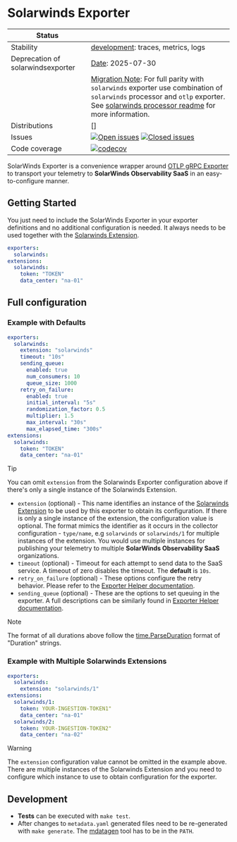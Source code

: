 # Solarwinds Exporter
<!-- status autogenerated section -->
| Status        |           |
| ------------- |-----------|
| Stability     | [development]: traces, metrics, logs   |
| Deprecation of solarwindsexporter | [Date]: 2025-07-30   |
|                      | [Migration Note]: For full parity with `solarwinds` exporter use combination of `solarwinds` processor and `otlp` exporter. See [solarwinds processor readme](https://github.com/solarwinds/solarwinds-otel-collector-contrib/blob/main/processor/swok8sworkloadtypeprocessor/README.md) for more information.   |
| Distributions | [] |
| Issues        | [![Open issues](https://img.shields.io/github/issues-search/solarwinds/solarwinds-otel-collector-contrib?query=is%3Aissue%20is%3Aopen%20label%3Aexporter%2Fsolarwinds%20&label=open&color=orange&logo=opentelemetry)](https://github.com/solarwinds/solarwinds-otel-collector-contrib/issues?q=is%3Aopen+is%3Aissue+label%3Aexporter%2Fsolarwinds) [![Closed issues](https://img.shields.io/github/issues-search/solarwinds/solarwinds-otel-collector-contrib?query=is%3Aissue%20is%3Aclosed%20label%3Aexporter%2Fsolarwinds%20&label=closed&color=blue&logo=opentelemetry)](https://github.com/solarwinds/solarwinds-otel-collector-contrib/issues?q=is%3Aclosed+is%3Aissue+label%3Aexporter%2Fsolarwinds) |
| Code coverage | [![codecov](https://codecov.io/github/solarwinds/solarwinds-otel-collector-contrib/graph/main/badge.svg?component=exporter_solarwinds)](https://app.codecov.io/gh/solarwinds/solarwinds-otel-collector-contrib/tree/main/?components%5B0%5D=exporter_solarwinds&displayType=list) |

[development]: https://github.com/open-telemetry/opentelemetry-collector/blob/main/docs/component-stability.md#development
[Date]: https://github.com/open-telemetry/opentelemetry-collector/blob/main/docs/component-stability.md#deprecation-information
[Migration Note]: https://github.com/open-telemetry/opentelemetry-collector/blob/main/docs/component-stability.md#deprecation-information
<!-- end autogenerated section -->

SolarWinds Exporter is a convenience wrapper around [OTLP gRPC Exporter](https://github.com/open-telemetry/opentelemetry-collector/blob/main/exporter/otlpexporter/README.md) to transport your telemetry to **SolarWinds Observability SaaS** in an easy-to-configure manner.

## Getting Started

You just need to include the SolarWinds Exporter in your exporter definitions and no additional configuration is needed. It always needs to be used together with the [Solarwinds Extension](../../extension/solarwindsextension).

```yaml
exporters:
  solarwinds:
extensions:
  solarwinds:
    token: "TOKEN"
    data_center: "na-01"
```

## Full configuration

### Example with Defaults
```yaml
exporters:
  solarwinds:
    extension: "solarwinds"
    timeout: "10s"
    sending_queue:
      enabled: true
      num_consumers: 10
      queue_size: 1000
    retry_on_failure:
      enabled: true
      initial_interval: "5s"
      randomization_factor: 0.5
      multiplier: 1.5
      max_interval: "30s"
      max_elapsed_time: "300s"
extensions:
  solarwinds:
    token: "TOKEN"
    data_center: "na-01"
```
> [!TIP]  
> You can omit `extension` from the Solarwinds Exporter configuration above if there's only a single instance of the Solarwinds Extension.

- `extension` (optional) - This name identifies an instance of the [Solarwinds Extension](../../extension/solarwindsextension) to be used by this exporter to obtain its configuration. 
   If there is only a single instance of the extension, the configuration value is optional. The format mimics the identifier as it occurs in the collector configuration - 
   `type/name`, e.g `solarwinds` or `solarwinds/1` for multiple instances of the extension. You would use multiple instances for publishing your telemetry to 
   multiple **SolarWinds Observability SaaS** organizations.
- `timeout` (optional) - Timeout for each attempt to send data to the SaaS service. A timeout of zero disables the timeout. The **default** is `10s`.
- `retry_on_failure` (optional) - These options configure the retry behavior. Please refer to the [Exporter Helper documentation](https://github.com/open-telemetry/opentelemetry-collector/blob/main/exporter/exporterhelper/README.md).
- `sending_queue` (optional) - These are the options to set queuing in the exporter. A full descriptions can be similarly found in [Exporter Helper documentation](https://github.com/open-telemetry/opentelemetry-collector/blob/main/exporter/exporterhelper/README.md).

> [!NOTE]  
> The format of all durations above follow the [time.ParseDuration](https://pkg.go.dev/time#ParseDuration) format of "Duration" strings.

### Example with Multiple Solarwinds Extensions
```yaml
exporters:
  solarwinds:
    extension: "solarwinds/1"
extensions:
  solarwinds/1:
    token: YOUR-INGESTION-TOKEN1"
    data_center: "na-01"
  solarwinds/2:
    token: YOUR-INGESTION-TOKEN2"
    data_center: "na-02"
```
> [!WARNING]
> The `extension` configuration value cannot be omitted in the example above. 
> There are multiple instances of the Solarwinds Extension and you need to
> configure which instance to use to obtain configuration for the exporter.

## Development
- **Tests** can be executed with `make test`.
- After changes to `metadata.yaml` generated files need to be re-generated with `make generate`. The [mdatagen](http://go.opentelemetry.io/collector/cmd/mdatagen) tool has to be in the `PATH`.
